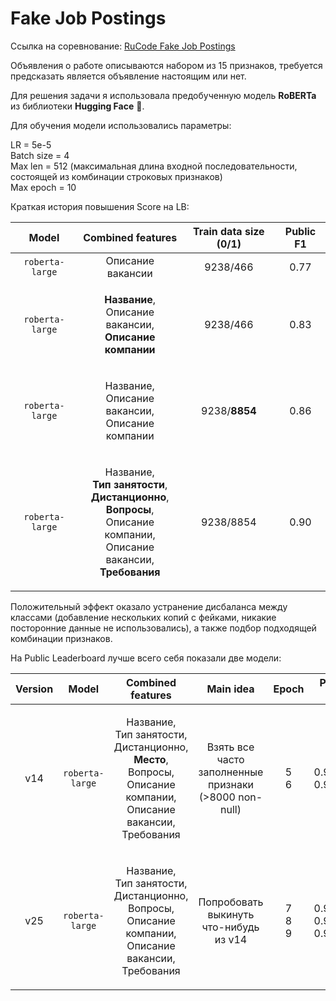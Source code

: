 # Fake Job Postings

Ссылка на соревнование: [RuCode Fake Job Postings](https://www.kaggle.com/c/rucode-fake-job-postings/overview/evaluation)

Объявления о работе описываются набором из 15 признаков, требуется предсказать является объявление настоящим или нет.

Для решения задачи я использовала предобученную модель **RoBERTa** из библиотеки **Hugging Face** 🤗.

Для обучения модели использовались параметры:

LR = 5e-5 \
Batch size = 4 \
Max len = 512 (максимальная длина входной последовательности, состоящей из комбинации строковых признаков) \
Max epoch = 10

Краткая история повышения Score на LB:

| Model | Combined features | Train data size (0/1) | Public F1 | 
|:-------:|:-------:|:-------:|:-------:|
| `roberta-large`      | Описание вакансии | 9238/466 | 0.77 |
| `roberta-large`      | <p>**Название**,<br>Описание вакансии,<br>**Описание компании**<p> | 9238/466 | 0.83 |
| `roberta-large`      | <p>Название,<br>Описание вакансии,<br>Описание компании<p> | 9238/**8854** | 0.86 |
| `roberta-large`      | <p>Название,<br>**Тип занятости**,<br>**Дистанционно**,<br>**Вопросы**,<br>Описание компании,<br>Описание вакансии,<br>**Требования**<p> | 9238/8854 | 0.90 |

Положительный эффект оказало устранение дисбаланса между классами (добавление нескольких копий с фейками, никакие посторонние данные не использовались), а также подбор подходящей комбинации признаков.

На Public Leaderboard лучше всего себя показали две модели:

| Version | Model | Combined features | Main idea | Epoch | Public F1 | Notebook | Weights |
|:-------:|:-------:|:-------:|:-------:|:-------:|:-------:|:-------:|:-------:|
| v14 | `roberta-large`      | <p>Название,<br>Тип занятости,<br>Дистанционно,<br>**Место**,<br>Вопросы,<br>Описание компании,<br>Описание вакансии,<br>Требования<p> | <p>Взять все часто<br>заполненные<br>признаки<br>(>8000 non-null)<p> | <p>5<br>6<p> | <p>0.90421<br>0.90769<p> | []() |
| v25 | `roberta-large`      | <p>Название,<br>Тип занятости,<br>Дистанционно,<br>Вопросы,<br>Описание компании,<br>Описание вакансии,<br>Требования<p> | <p>Попробовать<br>выкинуть<br>что-нибудь из v14<p> | <p>7<br>8<br>9<p> | <p>0.90000<br>0.90000<br>0.90076<p> | [v25_RoBERTa_10e.ipynb](v25%20RoBERTa/v25_RoBERTa_10e.ipynb) | [Weights](https://drive.google.com/drive/folders/1aZ7bSNvoDfDHYj5hnzhcFUfINKzrPLP9?usp=sharing) |
